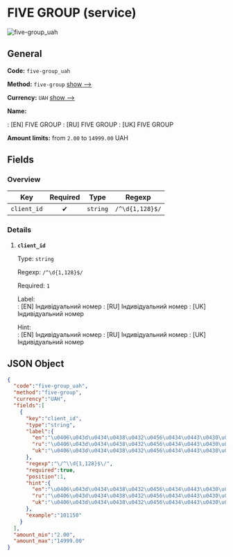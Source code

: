 
# FIVE GROUP (service) 
![five-group_uah](https://static.openfintech.io/payout_methods/five-group_uah/logo.svg?w=400&c=v0.59.26#w24)  

## General 
 
**Code:** `five-group_uah` 
 
**Method:** `five-group` [show -->](/payout-methods/five-group/) 
 
**Currency:** `UAH` [show -->](/currencies/UAH/) 
 
**Name:** 
 
:	[EN] FIVE GROUP 
:	[RU] FIVE GROUP 
:	[UK] FIVE GROUP 
 
**Amount limits:** from `2.00` to `14999.00` UAH 

## Fields 

### Overview 

|Key|Required|Type|Regexp| 
|:---:|:---:|:---:|:---:| 
|`client_id`|✔|`string`|`/^\d{1,128}$/`| 
 

### Details 
 
1. **`client_id`** 
 
	Type: `string` 
 
	Regexp: `/^\d{1,128}$/` 
 
	Required: `1` 
 
	Label:  
	: [EN] Індивідуальний номер 
	: [RU] Індивідуальний номер 
	: [UK] Індивідуальний номер 
 
	Hint:  
	: [EN] Індивідуальний номер 
	: [RU] Індивідуальний номер 
	: [UK] Індивідуальний номер 
 

## JSON Object 

```json
{
  "code":"five-group_uah",
  "method":"five-group",
  "currency":"UAH",
  "fields":[
    {
      "key":"client_id",
      "type":"string",
      "label":{
        "en":"\u0406\u043d\u0434\u0438\u0432\u0456\u0434\u0443\u0430\u043b\u044c\u043d\u0438\u0439 \u043d\u043e\u043c\u0435\u0440",
        "ru":"\u0406\u043d\u0434\u0438\u0432\u0456\u0434\u0443\u0430\u043b\u044c\u043d\u0438\u0439 \u043d\u043e\u043c\u0435\u0440",
        "uk":"\u0406\u043d\u0434\u0438\u0432\u0456\u0434\u0443\u0430\u043b\u044c\u043d\u0438\u0439 \u043d\u043e\u043c\u0435\u0440"
      },
      "regexp":"\/^\\d{1,128}$\/",
      "required":true,
      "position":1,
      "hint":{
        "en":"\u0406\u043d\u0434\u0438\u0432\u0456\u0434\u0443\u0430\u043b\u044c\u043d\u0438\u0439 \u043d\u043e\u043c\u0435\u0440",
        "ru":"\u0406\u043d\u0434\u0438\u0432\u0456\u0434\u0443\u0430\u043b\u044c\u043d\u0438\u0439 \u043d\u043e\u043c\u0435\u0440",
        "uk":"\u0406\u043d\u0434\u0438\u0432\u0456\u0434\u0443\u0430\u043b\u044c\u043d\u0438\u0439 \u043d\u043e\u043c\u0435\u0440"
      },
      "example":"101150"
    }
  ],
  "amount_min":"2.00",
  "amount_max":"14999.00"
}
```  
